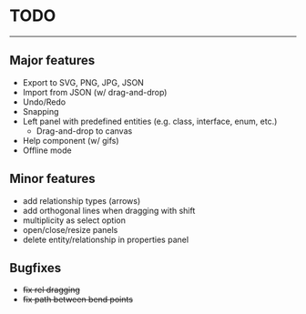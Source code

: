# TODO
<hr>

## Major features
- Export to SVG, PNG, JPG, JSON
- Import from JSON (w/ drag-and-drop)
- Undo/Redo
- Snapping
- Left panel with predefined entities (e.g. class, interface, enum, etc.)
    - Drag-and-drop to canvas
- Help component (w/ gifs)
- Offline mode

## Minor features
- add relationship types (arrows)
- add orthogonal lines when dragging with shift
- multiplicity as select option
- open/close/resize panels
- delete entity/relationship in properties panel

## Bugfixes
- ~~fix rel dragging~~
- ~~fix path between bend points~~
